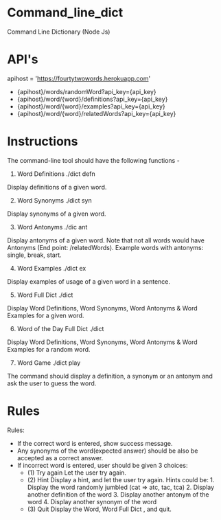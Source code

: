 # Command_line_dict
Command Line Dictionary (Node Js)

# API's
apihost = 'https://fourtytwowords.herokuapp.com'

* {apihost}/words/randomWord?api_key={api_key}
* {apihost}/word/{word}/definitions?api_key={api_key}
* {apihost}/word/{word}/examples?api_key={api_key}
* {apihost}/word/{word}/relatedWords?api_key={api_key}

# Instructions

The command-line tool should have the following functions - 

1. Word Definitions
    ./dict defn <word>

Display definitions of a given word.

2. Word Synonyms
     ./dict syn <word>

Display synonyms of a given word. 

3. Word Antonyms
    ./dic ant <word>

Display antonyms of a given word. Note that not all words would have Antonyms (End point: /relatedWords). Example words with antonyms: single, break, start.

4. Word Examples
     ./dict ex <word>

Display examples of usage of a given word in a sentence. 

5. Word Full Dict
        ./dict <word>

Display Word Definitions, Word Synonyms, Word Antonyms & Word Examples for a given word.

6. Word of the Day Full Dict
    ./dict

Display Word Definitions, Word Synonyms, Word Antonyms & Word Examples for a random word.

7. Word Game
     ./dict play

The command should display a definition, a synonym or an antonym and ask the user to guess the word. 

# Rules

Rules:

* If the correct word is entered, show success message.
* Any synonyms of the word(expected answer) should be also be accepted as a correct answer.
* If incorrect word is entered, user should be given 3 choices:
    - (1) Try again
        Let the user try again.
    - (2) Hint
        Display a hint, and let the user try again. Hints could be:
            1. Display the word randomly jumbled (cat => atc, tac, tca)
            2. Display another definition of the word
            3. Display another antonym of the word
            4. Display another synonym of the word
    - (3) Quit
           Display the Word, Word Full Dict , and quit.
